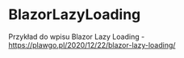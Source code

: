 # BlazorLazyLoading

Przykład do wpisu Blazor Lazy Loading - https://plawgo.pl/2020/12/22/blazor-lazy-loading/
